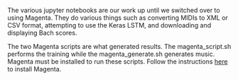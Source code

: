 The various jupyter notebooks are our work up until we switched over to using Magenta. They do various things such as converting MIDIs to XML or CSV format, attempting to use the Keras LSTM, and downloading and displaying Bach scores.

The two Magenta scripts are what generated results. The magenta_script.sh performs the training while the magenta_generate.sh generates music. Magenta must be installed to run these scripts. Follow the instructions [here](https://github.com/tensorflow/magenta/blob/master/README.md) to install Magenta.
